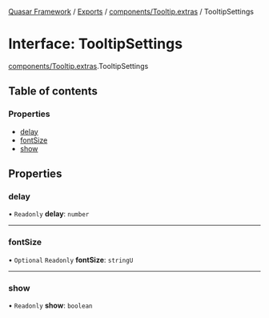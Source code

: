 [Quasar Framework](../index.md) / [Exports](../modules.md) / [components/Tooltip.extras](../modules/components_Tooltip_extras.md) / TooltipSettings

# Interface: TooltipSettings

[components/Tooltip.extras](../modules/components_Tooltip_extras.md).TooltipSettings

## Table of contents

### Properties

- [delay](components_Tooltip_extras.TooltipSettings.md#delay)
- [fontSize](components_Tooltip_extras.TooltipSettings.md#fontsize)
- [show](components_Tooltip_extras.TooltipSettings.md#show)

## Properties

### delay

• `Readonly` **delay**: `number`

___

### fontSize

• `Optional` `Readonly` **fontSize**: `stringU`

___

### show

• `Readonly` **show**: `boolean`
